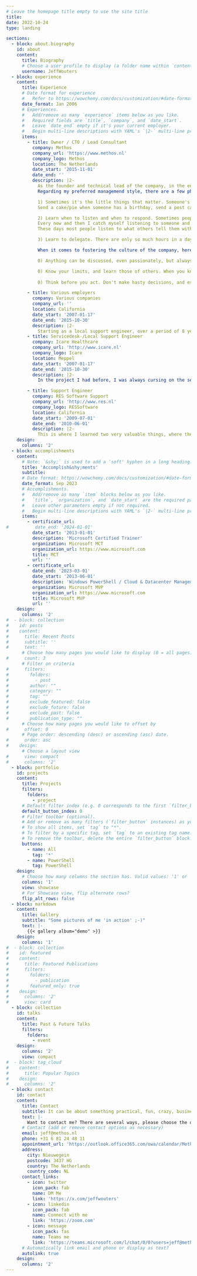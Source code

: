 ```yaml
---
# Leave the homepage title empty to use the site title
title:
date: 2022-10-24
type: landing

sections:
  - block: about.biography
    id: about
    content:
      title: Biography
      # Choose a user profile to display (a folder name within `content/authors/`)
      username: JeffWouters
  - block: experience
    content:
      title: Experience
      # Date format for experience
      #   Refer to https://wowchemy.com/docs/customization/#date-format
      date_format: Jan 2006
      # Experiences.
      #   Add/remove as many `experience` items below as you like.
      #   Required fields are `title`, `company`, and `date_start`.
      #   Leave `date_end` empty if it's your current employer.
      #   Begin multi-line descriptions with YAML's `|2-` multi-line prefix.
      items:
        - title: Owner / CTO / Lead Consultant
          company: Methos
          company_url: 'https://www.methos.nl'
          company_logo: Methos
          location: The Netherlands
          date_start: '2015-11-01'
          date_end: ''
          description: |2-
            As the founder and technical lead of the company, in the end, I am responsible for everything, but I focus on the culture and technical direction.
            Regarding my preferred managemend style, there are a few phrases that guide me:

            1) Sometimes it's the little things that matter. Someone's father was rushed to the hospital, their car broke down, the came back from vacation or even when they just bought a house or it's their birthday.
            Send a cake/pie when someone has a birthday, send a post card when someone has a birthday or bought a house, or call them when they had unplanned work in the weekend and thank them for their work and ask them how they're doing. People tend to appreciate this, and it takes little effort to do it.

            2) Learn when to listen and when to respond. Sometimes people come to me with their problems or challenges. But not always they want me to provide a solution. Sometimes they just want to 
            Every now and then I catch myself listening to someone and before they finish what they're saying, I already have my answer ready and I'm impatiently waiting to give it to them. Sometimes that means that I didn't listen to the last bit of what they were saying.
            These days most people listen to what others tell them with the intention to reply. Lots of times this takes away from the actual listening to what they are saying.

            3) Learn to delegate. There are only so much hours in a day, and days in a week, etc. So in order to do more than you can accomplish just on your own, you'll need to delegate. Next to this, your employees/colleagues will probably value your trust and answer with their respect, or even loyalty.

            When it comes to fostering the culture of the company, here are the phrases that I try to always abide by:

            0) Anything can be discussed, even passionately, but always respectfully. Try to respect the opinions, views and points of others, or at least understand them. You don't have to agree with them, naturally. But a bit of understanding goes a long way.

            0) Know your limits, and learn those of others. When you know your limits, you know where to invest for growth but also when and what what to delegate.
            
            0) Think before you act. Don't make hasty decisions, and especially not led by emotions. Take your time, and don't ever let external factors make you decide when you're not ready to make a decision. If there's ever a customer or colleague that tries to force you to make a hasty decision, chances are you'll end up drawing the short straw.

        - title: Various employers
          company: Various companies
          company_url: ''
          location: California
          date_start: '2007-01-17'
          date_end: '2015-10-30'
          description: |2-
            Starting as a local support engineer, over a period of 8 years I grew into the role of Infrastructure Consultant. During that journey I had the pleasure of working with wonderful people and customers, where I would like to pick out three.
        - title: Servicedesk-/Local Support Engineer
          company: Icare Healthcare
          company_url: 'http://www.icare.nl'
          company_logo: Icare
          location: Meppel
          date_start: '2007-01-17'
          date_end: '2015-10-30'
          description: |2-
            In the project I had before, I was always cursing on the servicedesk for them not properly logging tickets. I only wanted to know 5 things: the 5 W's from Wouters: Who, what, where, when, why? I didn't understood why this was so difficult. Thanks to my time at this servicedesk, I learned just how difficult it can be... and I am very thankful for that.

        - title: Support Engineer
          company: RES Software Support
          company_url: 'http://www.res.nl'
          company_logo: RESSoftware
          location: California
          date_start: '2009-07-01'
          date_end: '2010-06-01'
          description: |2-
            This is where I learned two very valuable things, where the first was troubleshooting. Because RES' products were so intertwined in the Windows desktop and user experience, proper troubleshooting was a must.
    design:
      columns: '2'
  - block: accomplishments
    content:
      # Note: `&shy;` is used to add a 'soft' hyphen in a long heading.
      title: 'Accomplish&shy;ments'
      subtitle:
      # Date format: https://wowchemy.com/docs/customization/#date-format
      date_format: Sep 2023
      # Accomplishments.
      #   Add/remove as many `item` blocks below as you like.
      #   `title`, `organization`, and `date_start` are the required parameters.
      #   Leave other parameters empty if not required.
      #   Begin multi-line descriptions with YAML's `|2-` multi-line prefix.
      items:
        - certificate_url:
#          date_end: '2024-01-01'
          date_start: '2013-01-01'
          description: 'Microsoft Certified Trainer'
          organization: Microsoft MCT
          organization_url: https://www.microsoft.com
          title: MCT
          url: ''
        - certificate_url:
          date_end: '2023-03-01'
          date_start: '2013-06-01'
          description: 'Windows PowerShell / Cloud & Datacenter Management'
          organization: Microsoft MVP
          organization_url: https://www.microsoft.com
          title: Microsoft MVP
          url: ''
    design:
      columns: '2'
#  - block: collection
#    id: posts
#    content:
#      title: Recent Posts
#      subtitle: ''
#      text: ''
      # Choose how many pages you would like to display (0 = all pages)
#      count: 3
      # Filter on criteria
#      filters:
#        folders:
#          - post
#        author: ""
#        category: ""
#        tag: ""
#        exclude_featured: false
#        exclude_future: false
#        exclude_past: false
#        publication_type: ""
      # Choose how many pages you would like to offset by
#      offset: 0
      # Page order: descending (desc) or ascending (asc) date.
#      order: asc
#    design:
      # Choose a layout view
#      view: compact
#      columns: '2'
  - block: portfolio
    id: projects
    content:
      title: Projects
      filters:
        folders:
          - project
      # Default filter index (e.g. 0 corresponds to the first `filter_button` instance below).
      default_button_index: 0
      # Filter toolbar (optional).
      # Add or remove as many filters (`filter_button` instances) as you like.
      # To show all items, set `tag` to "*".
      # To filter by a specific tag, set `tag` to an existing tag name.
      # To remove the toolbar, delete the entire `filter_button` block.
      buttons:
        - name: All
          tag: '*'
        - name: PowerShell
          tag: PowerShell
    design:
      # Choose how many columns the section has. Valid values: '1' or '2'.
      columns: '1'
      view: showcase
      # For Showcase view, flip alternate rows?
      flip_alt_rows: false
  - block: markdown
    content:
      title: Gallery
      subtitle: "Some pictures of me 'in action' ;-)"
      text: |-
        {{< gallery album="demo" >}}
    design:
      columns: '1'
#  - block: collection
#    id: featured
#    content:
#      title: Featured Publications
#      filters:
#        folders:
#          - publication
#        featured_only: true
#    design:
#      columns: '2'
#      view: card
  - block: collection
    id: talks
    content:
      title: Past & Future Talks
      filters:
        folders:
          - event
    design:
      columns: '2'
      view: compact
#  - block: tag_cloud
#    content:
#      title: Popular Topics
#    design:
#      columns: '2'
  - block: contact
    id: contact
    content:
      title: Contact
      subtitle: It can be about something practical, fun, crazy, business or even all of the above ;-)
      text: |-
        Want to contact me? There are several ways, please choose the one(s) appropriate for you.
      # Contact (add or remove contact options as necessary)
      email: jeff@methos.nl
      phone: +31 6 81 24 48 11
      appointment_url: 'https://outlook.office365.com/owa/calendar/MethosBV@methos.nl/bookings/'
      address:
        city: Nieuwegein
        postcode: 3437 HG
        country: The Netherlands
        country_code: NL
      contact_links:
        - icon: twitter
          icon_pack: fab
          name: DM Me
          link: 'https://x.com/jeffwouters'
        - icon: linkedin
          icon_pack: fab
          name: Connect with me
          link: 'https://zoom.com'
        - icon: message
          icon_pack: fas
          name: Teams me
          link: 'https://teams.microsoft.com/l/chat/0/0?users=jeff@methos.nl'
      # Automatically link email and phone or display as text?
      autolink: true
    design:
      columns: '2'
---
```

